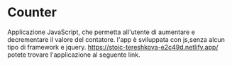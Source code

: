 # Counter
Applicazione JavaScript, che permetta all'utente di aumentare e decrementare il valore del contatore. l'app è sviluppata con js,senza alcun tipo di framework e jquery.
https://stoic-tereshkova-e2c49d.netlify.app/ potete trovare l'applicazione al seguente link.
